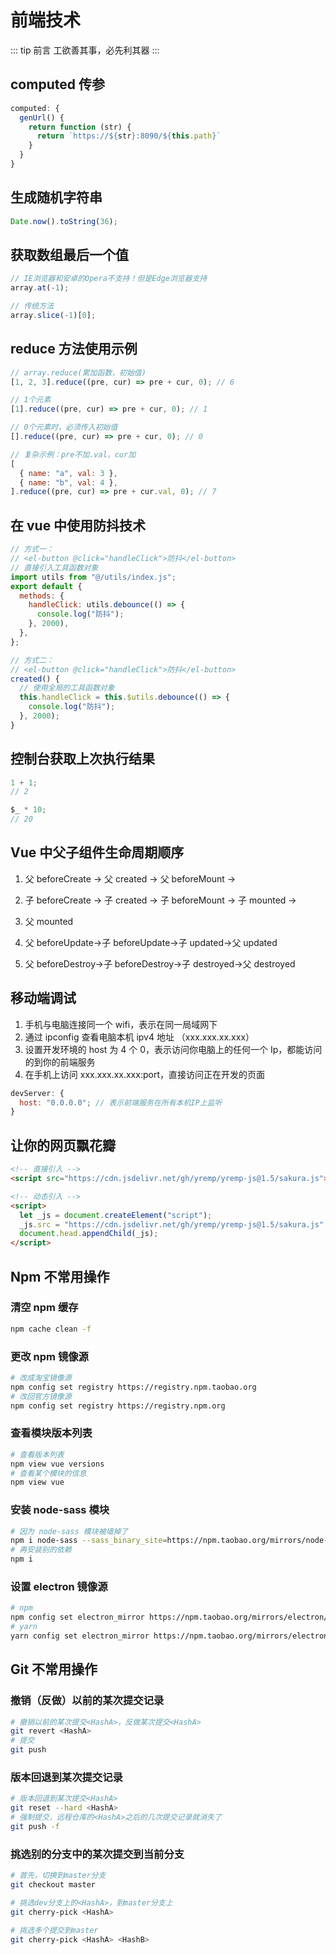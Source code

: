 # 前端技术

::: tip 前言
工欲善其事，必先利其器
:::

## computed 传参

```javascript
computed: {
  genUrl() {
    return function (str) {
      return `https://${str}:8090/${this.path}`
    }
  }
}
```

## 生成随机字符串

```javascript
Date.now().toString(36);
```

## 获取数组最后一个值

```javascript
// IE浏览器和安卓的Opera不支持！但是Edge浏览器支持
array.at(-1);

// 传统方法
array.slice(-1)[0];
```

## reduce 方法使用示例

```javascript
// array.reduce(累加函数，初始值)
[1, 2, 3].reduce((pre, cur) => pre + cur, 0); // 6

// 1个元素
[1].reduce((pre, cur) => pre + cur, 0); // 1

// 0个元素时，必须传入初始值
[].reduce((pre, cur) => pre + cur, 0); // 0

// 复杂示例：pre不加.val，cur加
[
  { name: "a", val: 3 },
  { name: "b", val: 4 },
].reduce((pre, cur) => pre + cur.val, 0); // 7
```

## 在 vue 中使用防抖技术

```javascript
// 方式一：
// <el-button @click="handleClick">防抖</el-button>
// 直接引入工具函数对象
import utils from "@/utils/index.js";
export default {
  methods: {
    handleClick: utils.debounce(() => {
      console.log("防抖");
    }, 2000),
  },
};
```

```javascript
// 方式二：
// <el-button @click="handleClick">防抖</el-button>
created() {
  // 使用全局的工具函数对象
  this.handleClick = this.$utils.debounce(() => {
    console.log("防抖");
  }, 2000);
}
```

## 控制台获取上次执行结果

```javascript
1 + 1;
// 2

$_ * 10;
// 20
```

## Vue 中父子组件生命周期顺序

1. 父 beforeCreate -> 父 created -> 父 beforeMount ->
2. 子 beforeCreate -> 子 created -> 子 beforeMount -> 子 mounted ->
3. 父 mounted

4. 父 beforeUpdate->子 beforeUpdate->子 updated->父 updated

5. 父 beforeDestroy->子 beforeDestroy->子 destroyed->父 destroyed

## 移动端调试

1. 手机与电脑连接同一个 wifi，表示在同一局域网下
2. 通过 ipconfig 查看电脑本机 ipv4 地址 （xxx.xxx.xx.xxx）
3. 设置开发环境的 host 为 4 个 0，表示访问你电脑上的任何一个 Ip，都能访问的到你的前端服务
4. 在手机上访问 xxx.xxx.xx.xxx:port，直接访问正在开发的页面

```javascript
devServer: {
  host: "0.0.0.0"; // 表示前端服务在所有本机IP上监听
}
```

## 让你的网页飘花瓣

```html
<!-- 直接引入 -->
<script src="https://cdn.jsdelivr.net/gh/yremp/yremp-js@1.5/sakura.js"></script>

<!-- 动态引入 -->
<script>
  let _js = document.createElement("script");
  _js.src = "https://cdn.jsdelivr.net/gh/yremp/yremp-js@1.5/sakura.js";
  document.head.appendChild(_js);
</script>
```

## Npm 不常用操作

### 清空 npm 缓存

```sh
npm cache clean -f
```

### 更改 npm 镜像源

```bash
# 改成淘宝镜像源
npm config set registry https://registry.npm.taobao.org
# 改回官方镜像源
npm config set registry https://registry.npm.org
```

### 查看模块版本列表

```bash
# 查看版本列表
npm view vue versions
# 查看某个模块的信息
npm view vue
```

### 安装 node-sass 模块

```bash
# 因为 node-sass 模块被墙掉了
npm i node-sass --sass_binary_site=https://npm.taobao.org/mirrors/node-sass/
# 再安装别的依赖
npm i
```

### 设置 electron 镜像源

```bash
# npm
npm config set electron_mirror https://npm.taobao.org/mirrors/electron/
# yarn
yarn config set electron_mirror https://npm.taobao.org/mirrors/electron/
```

## Git 不常用操作

### 撤销（反做）以前的某次提交记录

```bash
# 撤销以前的某次提交<HashA>，反做某次提交<HashA>
git revert <HashA>
# 提交
git push
```

### 版本回退到某次提交记录

```bash
# 版本回退到某次提交<HashA>
git reset --hard <HashA>
# 强制提交，远程仓库的<HashA>之后的几次提交记录就消失了
git push -f
```

### 挑选别的分支中的某次提交到当前分支

```bash
# 首先，切换到master分支
git checkout master

# 挑选dev分支上的<HashA>，到master分支上
git cherry-pick <HashA>

# 挑选多个提交到master
git cherry-pick <HashA> <HashB>
```
